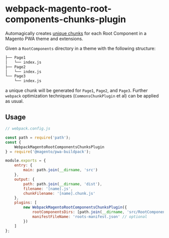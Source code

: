 # webpack-magento-root-components-chunks-plugin

Automagically creates [unique
chunks](https://webpack.js.org/guides/code-splitting/) for each Root Component
in a Magento PWA theme and extensions.

Given a `RootComponents` directory in a theme with the following structure:

```sh
├── Page1
│   └── index.js
├── Page2
│   └── index.js
└── Page3
    └── index.js
```

a unique chunk will be generated for `Page1`, `Page2`, and `Page3`. Further
`webpack` optimization techniques (`CommonsChunkPlugin` et al) can be applied as
usual.

## Usage

```js
// webpack.config.js

const path = require('path');
const {
    WebpackMagentoRootComponentsChunksPlugin
} = require('@magento/pwa-buildpack');

module.exports = {
    entry: {
        main: path.join(__dirname, 'src')
    },
    output: {
        path: path.join(__dirname, 'dist'),
        filename: '[name].js',
        chunkFilename: '[name].chunk.js'
    },
    plugins: [
        new WebpackMagentoRootComponentsChunksPlugin({
            rootComponentsDirs: [path.join(__dirname, 'src/RootComponents')], // optional
            manifestFileName: 'roots-manifest.json' // optional
        })
    ]
};
```
